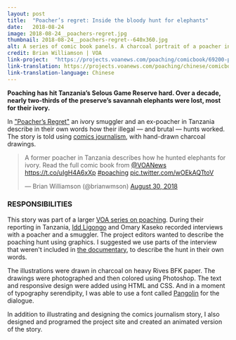 ```yaml
---
layout: post
title:  "Poacher’s regret: Inside the bloody hunt for elephants"
date:   2018-08-24
image: 2018-08-24__poachers-regret.jpg
thumbnail: 2018-08-24__poachers-regret--640x360.jpg
alt: A series of comic book panels. A charcoal portrait of a poacher inset inside of a drawing of an elephant.
credit: Brian Williamson | VOA
link-project:  "https://projects.voanews.com/poaching/comicbook/69200-poachers-regret"
link-translation: https://projects.voanews.com/poaching/chinese/comicbook/90832-
link-translation-language: Chinese
---
```


**Poaching has hit Tanzania’s Selous Game Reserve hard. Over a decade, nearly two-thirds of the preserve’s savannah elephants were lost, most for their ivory.**

In ["Poacher’s Regret"](https://projects.voanews.com/poaching/comicbook/69200-poachers-regret) an ivory smuggler and an ex-poacher in Tanzania describe in their own words how their illegal — and brutal — hunts worked. The story is told using [comics journalism](https://www.poynter.org/news/ready-practice-comics-journalism-ask-these-questions-you-commit), with hand-drawn charcoal drawings.

<blockquote class="twitter-tweet" data-lang="en"><p lang="en" dir="ltr">A former poacher in Tanzania describes how he hunted elephants for ivory. Read the full comic book from <a href="https://twitter.com/VOANews?ref_src=twsrc%5Etfw">@VOANews</a> <a href="https://t.co/uIgH4A6xXp">https://t.co/uIgH4A6xXp</a> <a href="https://twitter.com/hashtag/poaching?src=hash&amp;ref_src=twsrc%5Etfw">#poaching</a> <a href="https://t.co/wOEkAQTtoV">pic.twitter.com/wOEkAQTtoV</a></p>&mdash; Brian Williamson (@brianwmson) <a href="https://twitter.com/brianwmson/status/1035247583218806784?ref_src=twsrc%5Etfw">August 30, 2018</a></blockquote>
<script async src="https://platform.twitter.com/widgets.js" charset="utf-8"></script>

### RESPONSIBILITIES

This story was part of a larger [VOA series on poaching](https://projects.voanews.com/poaching/). During their reporting in Tanzania, [Idd Ligongo](https://twitter.com/iddligongo) and Omary Kaseko recorded interviews with a poacher and a smuggler. The project editors wanted to describe the poaching hunt using graphics. I suggested we use parts of the interview that weren't included in [the documentary](https://projects.voanews.com/poaching/video/69279-payoffs-and-poverty-in-tanzanias-poaching-war), to describe the hunt in their own words.

The illustrations were drawn in charcoal on heavy Rives BFK paper. The drawings were photographed and then colored using Photoshop. The text and responsive design were added using HTML and CSS. And in a moment of typography serendipity, I was able to use a font called [Pangolin](https://fonts.google.com/specimen/Pangolin) for the dialogue.

In addition to illustrating and designing the comics journalism story, I also designed and programed the project site and created an animated version of the story.